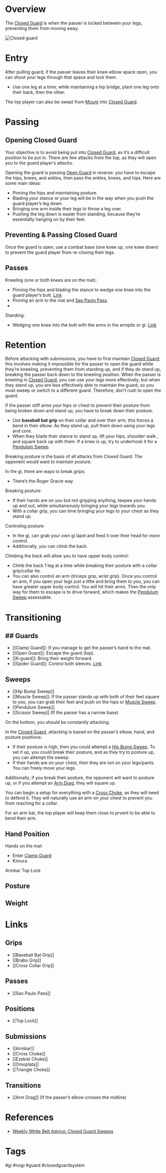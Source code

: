 # Overview
The <u>Closed Guard</u> is when the passer is locked between your legs, preventing them from moving away.

![Closed guard](https://cdn.evolve-mma.com/wp-content/uploads/2021/04/bjj-full-guard.jpg)
# Entry
After pulling guard, if the passer leaves their knee-elbow space open, you can shoot your legs through that space and lock them.
- Use one leg at a time; while maintaining a hip bridge, plant one leg onto their back, then the other.

The top player can also be swept from [Mount](obsidian://open?vault=Obsidian-BJJ-Notes&file=Positions%2FMount) into <u>Closed Guard</u>.
# Passing
## Opening Closed Guard
Your objective is to avoid being put into <u>Closed Guard</u>, as it’s a difficult position to be put in. There are few attacks from the top, as they will open you to the guard player’s attacks.

Opening the guard is passing [Open Guard](obsidian://open?vault=Obsidian-BJJ-Notes&file=Guards%2FOpen%20Guard) in reverse: you have to escape the hips, knees, and ankles, then pass the ankles, knees, and hips. Here are some main ideas:
- Pinning the hips and maintaining posture.
- Blading your stance or your leg will be in the way when you push the guard player’s leg down.
- Bringing one arm inside their legs to throw a leg over.
- Pushing the leg down is easier from standing, because they’re essentially hanging on by their feet.
## Preventing & Passing Closed Guard
Once the guard is open, use a combat base (one knee up, one knee down) to prevent the guard player from re-closing their legs.
## Passes
Kneeling (one or both knees are on the mat):
- Pinning the hips and blading the stance to wedge one knee into the guard player’s butt. [Link](https://www.youtube.com/watch?v=Yhy-QVscGq8)
- Pinning an arm to the mat and [Sao Paolo Pass](obsidian://open?vault=Obsidian-BJJ-Notes&file=Guard%20Passing%2FSao%20Paulo%20Pass).
- 

Standing:
- Wedging one knee into the butt with the arms in the armpits or gi. [Link](https://youtu.be/FChiT98_Cgg?si=Q61MCzsMIr4SQNZY&t=214)
# Retention
Before attacking with submissions, you have to first maintain <u>Closed Guard</u>; this involves making it impossible for the passer to open the guard while they’re kneeling, preventing them from standing up, and if they do stand up, breaking the passer back down to the kneeling position. When the passer is kneeling in <u>Closed Guard</u>, you can use your legs more effectively, but when they stand up, you are less effectively able to maintain the guard, so you must sweep or switch to a different guard. Therefore, don’t rush to open the guard.

If the passer stiff arms your hips or chest to prevent their posture from being broken down and stand up, you have to break down their posture:
- Use **baseball bat grip** on their collar and over their arm; this forces a bend in their elbow. As they stand up, pull them down using your legs and core.
- When they blade their stance to stand up, lift your hips, shoulder walk , and square back up with them. If a knee is up, try to underhook it for a [Pendulum Sweep](obsidian://open?vault=Obsidian-BJJ-Notes&file=Sweeps%2FPendulum%20Sweep).

Breaking posture is the basis of all attacks from Closed Guard. The opponent would want to maintain posture.

In the gi, there are ways to break grips:
- There’s the Roger Gracie way.

Breaking posture:
- If their hands are on you but not gripping anything, teepee your hands up and out, while simultaneously bringing your legs towards you.
- With a collar grip, you can time bringing your legs to your chest as they stand up.

Controling posture:
- In the gi, can grab your own gi lapel and feed it over their head for more control.
- Additionally, you can climb the back.

Climbing the back will allow you to have upper body control:
- Climb the back 1 leg at a time while breaking their posture with a collar grip/collar tie.
- You can also control an arm (triceps grip, wrist grip). Once you control an arm, if you open your legs just a little and bring them to you, you can have greater upper body control. You will hit their arms. Then the only way for them to escape is to drive forward, which makes the [Pendulum Sweep](obsidian://open?vault=Obsidian-BJJ-Notes&file=Sweeps%2FPendulum%20Sweep) assessable.
# Transitioning
## ## Guards
- [[Clamp Guard]]: If you manage to get the passer’s hand to the mat.
- [[Open Guard]]: Escape the guard (top).
- [[K-guard]]: Bring their weight forward.
- [[Spider Guard]]: Control both sleeves. [Link](https://www.instagram.com/reel/DHHV668BoiL/?utm_source=ig_web_copy_link&igsh=MzRlODBiNWFlZA==)
## Sweeps
- [[Hip Bump Sweep]]
- [[Muscle Sweep]]: If the passer stands up with both of their feet square to you, you can grab their feet and push on the hips or [Muscle Sweep](obsidian://open?vault=Obsidian-BJJ-Notes&file=Sweeps%2FMuscle%20Sweep).
- [[Pendulum Sweep]]
- [[Scissor Sweep]] (If the passer has a narrow base)

On the bottom, you should be constantly attacking.

In the <u>Closed Guard</u>, attacking is based on the passer’s elbow, hand, and posture positions:
- If their posture is high, then you could attempt a [Hip Bump Sweep](obsidian://open?vault=Obsidian-BJJ-Notes&file=Sweeps%2FHip%20Bump%20Sweep). To set it up, you could break their posture, and as they try to posture up, you can attempt the sweep.
- If their hands are on your chest, then they are not on your legs/pants. You can freely move your legs.

Additionally, if you break their posture, the opponent will want to posture up, or if you attempt an [Arm Drag](obsidian://open?vault=Obsidian-BJJ-Notes&file=Transitions%2FArm%20Drag), they will square up.

You can begin a setup for everything with a [Cross Choke](obsidian://open?vault=Obsidian-BJJ-Notes&file=Submissions%2FCross%20Choke), as they will need to defend it. They will naturally use an arm on your chest to prevent you from reaching for a collar.

For an arm bar, the top player will keep them close to prvent to be able to bend their arm.

## Hand Position
Hands on the mat:
- Enter [Clamp Guard](obsidian://open?vault=Obsidian-BJJ-Notes&file=Guards%2FClamp%20Guard)
- Kimura

Armbar
Top Lock
## Posture

## Weight
# Links
## Grips
- [[Baseball Bat Grip]]
- [[Brabo Grip]]
- [[Cross Collar Grip]]
## Passes
- [[Sao Paulo Pass]]
## Positions
- [[Top Lock]]
## Submissions
- [[Armbar]]
- [[Cross Choke]]
- [[Ezekiel Choke]]
- [[Omoplata]]
- [[Triangle Choke]]
## Transitions
- [[Arm Drag]] (If the passer’s elbow crosses the midline)
# References
- [Weekly White Belt Advice: Closed Guard Sweeps](https://www.bjjee.com/articles/weekly-white-belt-advice-closed-guard-sweeps/)
# Tags
#gi #nogi #guard #closedguardsystem
